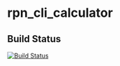 # rpn_cli_calculator

## Build Status
[![Build Status](https://travis-ci.org/Alex1sz/rpn_cli_calculator.svg?branch=master)](https://travis-ci.org/Alex1sz/rpn_cli_calculator)
